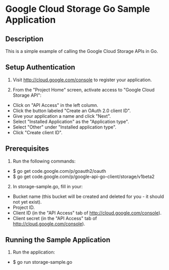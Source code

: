 # Google Cloud Storage Go Sample Application

## Description
This is a simple example of calling the Google Cloud Storage APIs in Go.

## Setup Authentication
1) Visit http://cloud.google.com/console to register your application.

2) From the "Project Home" screen, activate access to "Google Cloud Storage API":
- Click on "API Access" in the left column.
- Click the button labeled "Create an OAuth 2.0 client ID".
- Give your application a name and click "Next".
- Select "Installed Application" as the "Application type".
- Select "Other" under "Installed application type".
- Click "Create client ID".

## Prerequisites
1) Run the following commands:
* $ go get code.google.com/p/goauth2/oauth
* $ go get code.google.com/p/google-api-go-client/storage/v1beta2

2) In storage-sample.go, fill in your:
- Bucket name (this bucket will be created and deleted for you - it
      should not yet exist).
- Project ID.
- Client ID (in the "API Access" tab of http://cloud.google.com/console).
- Client secret (in the "API Access" tab of http://cloud.google.com/console).

## Running the Sample Application
1) Run the application:
  * $ go run storage-sample.go
